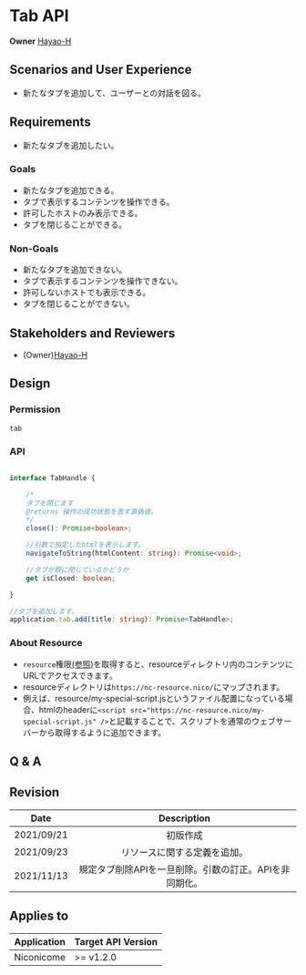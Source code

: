 # Tab API

**Owner** [Hayao-H](https://github.com/Hayao-H)

## Scenarios and User Experience
- 新たなタブを追加して、ユーザーとの対話を図る。

## Requirements
-  新たなタブを追加したい。

### Goals
- 新たなタブを追加できる。
- タブで表示するコンテンツを操作できる。
- 許可したホストのみ表示できる。
- タブを閉じることができる。

### Non-Goals
- 新たなタブを追加できない。
- タブで表示するコンテンツを操作できない。
- 許可しないホストでも表示できる。
- タブを閉じることができない。

## Stakeholders and Reviewers
- (Owner)[Hayao-H](https://github.com/Hayao-H)

## Design

### Permission
```tab```

### API
```TypeScript

interface TabHandle {

    /*
    タブを閉じます
    @returns 操作の成功状態を表す真偽値。
    */
    close(): Promise<boolean>;

    //引数で指定したhtmlを表示します。
    navigateToString(htmlContent: string): Promise<void>; 

    //タブが既に閉じているかどうか
    get isClosed: boolean;

}

//タブを追加します。
application.tab.add(title: string): Promise<TabHandle>;

```

### About Resource
- ```resource```権限[(参照)](../resource/resource-api.md#permission)を取得すると、resourceディレクトリ内のコンテンツにURLでアクセスできます。
- resourceディレクトリは```https://nc-resource.nico/```にマップされます。
- 例えば、resource/my-special-script.jsというファイル配置になっている場合、htmlのheaderに```<script src="https://nc-resource.nico/my-special-script.js" />```と記載することで、スクリプトを通常のウェブサーバーから取得するように追加できます。


## Q & A

## Revision
Date | Description
:---:| :---:
2021/09/21 | 初版作成
2021/09/23 | リソースに関する定義を追加。
2021/11/13 | 規定タブ削除APIを一旦削除。引数の訂正。APIを非同期化。

## Applies to
Application | Target API Version
:--: | --
Niconicome | >= v1.2.0
